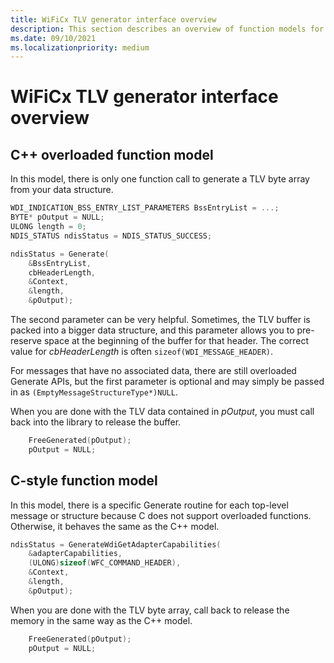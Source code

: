 ```yaml
---
title: WiFiCx TLV generator interface overview
description: This section describes an overview of function models for the WiFiCx TLV generator interface
ms.date: 09/10/2021
ms.localizationpriority: medium
---
```


# WiFiCx TLV generator interface overview


## C++ overloaded function model


In this model, there is only one function call to generate a TLV byte array from your data structure.

```c++
WDI_INDICATION_BSS_ENTRY_LIST_PARAMETERS BssEntryList = ...;
BYTE* pOutput = NULL;
ULONG length = 0;
NDIS_STATUS ndisStatus = NDIS_STATUS_SUCCESS;

ndisStatus = Generate(
    &BssEntryList,
    cbHeaderLength,
    &Context,
    &length,
    &pOutput);
```

The second parameter can be very helpful. Sometimes, the TLV buffer is packed into a bigger data structure, and this parameter allows you to pre-reserve space at the beginning of the buffer for that header. The correct value for *cbHeaderLength* is often `sizeof(WDI_MESSAGE_HEADER)`.

For messages that have no associated data, there are still overloaded Generate APIs, but the first parameter is optional and may simply be passed in as `(EmptyMessageStructureType*)NULL`.

When you are done with the TLV data contained in *pOutput*, you must call back into the library to release the buffer.

```c++
    FreeGenerated(pOutput);
    pOutput = NULL;
```

## C-style function model


In this model, there is a specific Generate routine for each top-level message or structure because C does not support overloaded functions. Otherwise, it behaves the same as the C++ model.

```c
ndisStatus = GenerateWdiGetAdapterCapabilities(
    &adapterCapabilities,
    (ULONG)sizeof(WFC_COMMAND_HEADER),
    &Context,
    &length,
    &pOutput);
```

When you are done with the TLV byte array, call back to release the memory in the same way as the C++ model.

```c
    FreeGenerated(pOutput);
    pOutput = NULL;
```

 

 





